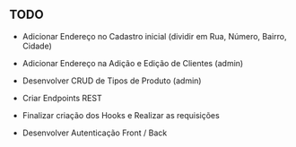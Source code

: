 ## TODO

- Adicionar Endereço no Cadastro inicial (dividir em Rua, Número, Bairro, Cidade)

- Adicionar Endereço na Adição e Edição de Clientes (admin)

- Desenvolver CRUD de Tipos de Produto (admin)

- Criar Endpoints REST

- Finalizar criação dos Hooks e Realizar as requisições

- Desenvolver Autenticação Front / Back